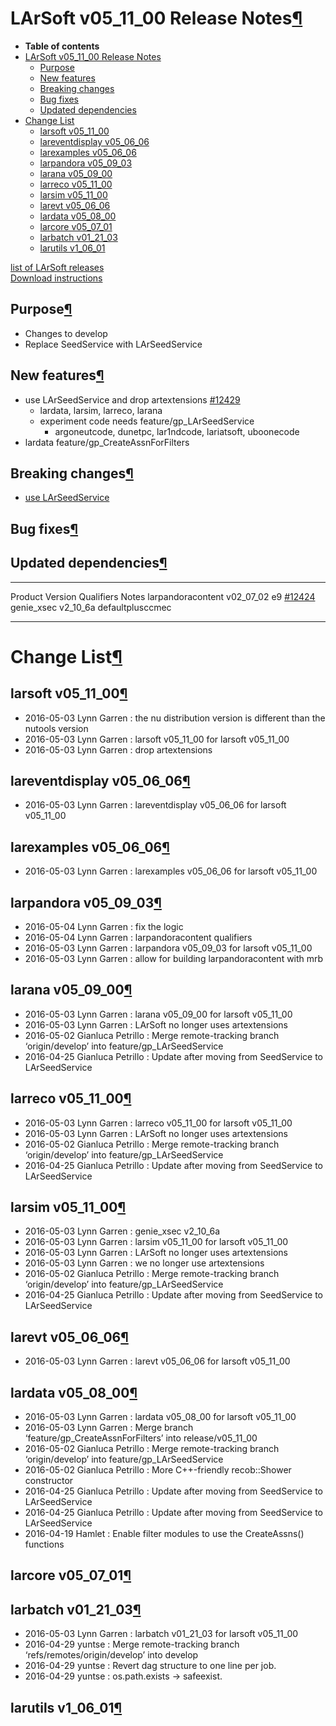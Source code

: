 LArSoft v05\_11\_00 Release Notes[¶](#LArSoft-v05_11_00-Release-Notes)
======================================================================

-   **Table of contents**
-   [LArSoft v05\_11\_00 Release Notes](#LArSoft-v05_11_00-Release-Notes)
    -   [Purpose](#Purpose)
    -   [New features](#New-features)
    -   [Breaking changes](#Breaking-changes)
    -   [Bug fixes](#Bug-fixes)
    -   [Updated dependencies](#Updated-dependencies)
-   [Change List](#Change-List)
    -   [larsoft v05\_11\_00](#larsoft-v05_11_00)
    -   [lareventdisplay v05\_06\_06](#lareventdisplay-v05_06_06)
    -   [larexamples v05\_06\_06](#larexamples-v05_06_06)
    -   [larpandora v05\_09\_03](#larpandora-v05_09_03)
    -   [larana v05\_09\_00](#larana-v05_09_00)
    -   [larreco v05\_11\_00](#larreco-v05_11_00)
    -   [larsim v05\_11\_00](#larsim-v05_11_00)
    -   [larevt v05\_06\_06](#larevt-v05_06_06)
    -   [lardata v05\_08\_00](#lardata-v05_08_00)
    -   [larcore v05\_07\_01](#larcore-v05_07_01)
    -   [larbatch v01\_21\_03](#larbatch-v01_21_03)
    -   [larutils v1\_06\_01](#larutils-v1_06_01)

[list of LArSoft releases](LArSoft_release_list)\
[Download instructions](http://scisoft.fnal.gov/scisoft/bundles/larsoft/v05_11_00/larsoft-v05_11_00.html)


Purpose[¶](#Purpose)
--------------------

-   Changes to develop
-   Replace SeedService with LArSeedService


New features[¶](#New-features)
------------------------------

-   use LArSeedService and drop artextensions [\#12429](/redmine/issues/12429 "Feature: Update LArSoft code to use LArSeedService service in larsim (Closed)")
    -   lardata, larsim, larreco, larana
    -   experiment code needs feature/gp\_LArSeedService
        -   argoneutcode, dunetpc, lar1ndcode, lariatsoft, uboonecode
-   lardata feature/gp\_CreateAssnForFilters


Breaking changes[¶](#Breaking-changes)
--------------------------------------

-   [use LArSeedService](https://cdcvs.fnal.govBreaking_Changes#SeedService-from-artextensions-replaced-by-LArSeedService)


Bug fixes[¶](#Bug-fixes)
------------------------


Updated dependencies[¶](#Updated-dependencies)
----------------------------------------------

  ------------------- ------------- ------------------ -------------------------------------------------------------------------------------------------------------
  Product             Version       Qualifiers         Notes
  larpandoracontent   v02\_07\_02   e9                 [\#12424](/redmine/issues/12424 "Bug: The output of LArPandoraOutput module is not reproducible  (Closed)")
  genie\_xsec         v2\_10\_6a    defaultplusccmec   
  ------------------- ------------- ------------------ -------------------------------------------------------------------------------------------------------------


Change List[¶](#Change-List)
============================


larsoft v05\_11\_00[¶](#larsoft-v05_11_00)
------------------------------------------

-   2016-05-03 Lynn Garren : the nu distribution version is different than the nutools version
-   2016-05-03 Lynn Garren : larsoft v05\_11\_00 for larsoft v05\_11\_00
-   2016-05-03 Lynn Garren : drop artextensions


lareventdisplay v05\_06\_06[¶](#lareventdisplay-v05_06_06)
----------------------------------------------------------

-   2016-05-03 Lynn Garren : lareventdisplay v05\_06\_06 for larsoft v05\_11\_00


larexamples v05\_06\_06[¶](#larexamples-v05_06_06)
--------------------------------------------------

-   2016-05-03 Lynn Garren : larexamples v05\_06\_06 for larsoft v05\_11\_00


larpandora v05\_09\_03[¶](#larpandora-v05_09_03)
------------------------------------------------

-   2016-05-04 Lynn Garren : fix the logic
-   2016-05-04 Lynn Garren : larpandoracontent qualifiers
-   2016-05-03 Lynn Garren : larpandora v05\_09\_03 for larsoft v05\_11\_00
-   2016-05-03 Lynn Garren : allow for building larpandoracontent with mrb


larana v05\_09\_00[¶](#larana-v05_09_00)
----------------------------------------

-   2016-05-03 Lynn Garren : larana v05\_09\_00 for larsoft v05\_11\_00
-   2016-05-03 Lynn Garren : LArSoft no longer uses artextensions
-   2016-05-02 Gianluca Petrillo : Merge remote-tracking branch ‘origin/develop’ into feature/gp\_LArSeedService
-   2016-04-25 Gianluca Petrillo : Update after moving from SeedService to LArSeedService


larreco v05\_11\_00[¶](#larreco-v05_11_00)
------------------------------------------

-   2016-05-03 Lynn Garren : larreco v05\_11\_00 for larsoft v05\_11\_00
-   2016-05-03 Lynn Garren : LArSoft no longer uses artextensions
-   2016-05-02 Gianluca Petrillo : Merge remote-tracking branch ‘origin/develop’ into feature/gp\_LArSeedService
-   2016-04-25 Gianluca Petrillo : Update after moving from SeedService to LArSeedService


larsim v05\_11\_00[¶](#larsim-v05_11_00)
----------------------------------------

-   2016-05-03 Lynn Garren : genie\_xsec v2\_10\_6a
-   2016-05-03 Lynn Garren : larsim v05\_11\_00 for larsoft v05\_11\_00
-   2016-05-03 Lynn Garren : LArSoft no longer uses artextensions
-   2016-05-03 Lynn Garren : we no longer use artextensions
-   2016-05-02 Gianluca Petrillo : Merge remote-tracking branch ‘origin/develop’ into feature/gp\_LArSeedService
-   2016-04-25 Gianluca Petrillo : Update after moving from SeedService to LArSeedService


larevt v05\_06\_06[¶](#larevt-v05_06_06)
----------------------------------------

-   2016-05-03 Lynn Garren : larevt v05\_06\_06 for larsoft v05\_11\_00


lardata v05\_08\_00[¶](#lardata-v05_08_00)
------------------------------------------

-   2016-05-03 Lynn Garren : lardata v05\_08\_00 for larsoft v05\_11\_00
-   2016-05-03 Lynn Garren : Merge branch ‘feature/gp\_CreateAssnForFilters’ into release/v05\_11\_00
-   2016-05-02 Gianluca Petrillo : Merge remote-tracking branch ‘origin/develop’ into feature/gp\_LArSeedService
-   2016-05-02 Gianluca Petrillo : More C++-friendly recob::Shower constructor
-   2016-04-25 Gianluca Petrillo : Update after moving from SeedService to LArSeedService
-   2016-04-25 Gianluca Petrillo : Update after moving from SeedService to LArSeedService
-   2016-04-19 Hamlet : Enable filter modules to use the CreateAssns() functions


larcore v05\_07\_01[¶](#larcore-v05_07_01)
------------------------------------------


larbatch v01\_21\_03[¶](#larbatch-v01_21_03)
--------------------------------------------

-   2016-05-03 Lynn Garren : larbatch v01\_21\_03 for larsoft v05\_11\_00
-   2016-04-29 yuntse : Merge remote-tracking branch ‘refs/remotes/origin/develop’ into develop
-   2016-04-29 yuntse : Revert dag structure to one line per job.
-   2016-04-29 yuntse : os.path.exists -\> safeexist.


larutils v1\_06\_01[¶](#larutils-v1_06_01)
------------------------------------------
